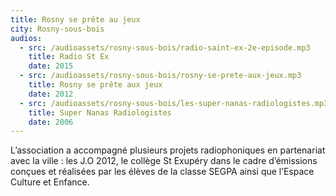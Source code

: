 ```yaml
---
title: Rosny se prête au jeux
city: Rosny-sous-bois
audios:
  - src: /audioassets/rosny-sous-bois/radio-saint-ex-2e-episode.mp3
    title: Radio St Ex
    date: 2015
  - src: /audioassets/rosny-sous-bois/rosny-se-prete-aux-jeux.mp3
    title: Rosny se prête aux jeux
    date: 2012
  - src: /audioassets/rosny-sous-bois/les-super-nanas-radiologistes.mp3
    title: Super Nanas Radiologistes
    date: 2006
---
```


L’association a accompagné plusieurs projets radiophoniques en partenariat avec la ville : les J.O 2012, le collège St Exupéry dans le cadre d’émissions conçues et réalisées par les élèves de la classe SEGPA ainsi que l’Espace Culture et Enfance.
